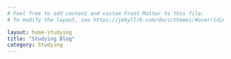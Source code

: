 ```yaml
---
# Feel free to add content and custom Front Matter to this file.
# To modify the layout, see https://jekyllrb.com/docs/themes/#overriding-theme-defaults

layout: home-studying
title: "Studying Blog"
category: Studying
---
```

